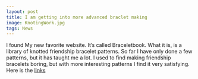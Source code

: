 ```yaml
---
layout: post
title: I am getting into more advanced braclet making
image: KnotingWork.jpg
tags: News
---
```

I found My new favorite website. It’s called Braceletbook. What it is, is a library of knotted friendship bracelet patterns. So far I have only done a few patterns, but it has taught me a lot. I used to find making friendship bracelets boring, but with more interesting patterns I find it very satisfying. Here is the [links](https://www.braceletbook.com)
